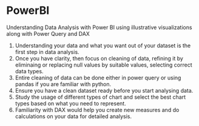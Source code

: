 # PowerBI
Understanding Data Analysis with Power BI using illustrative visualizations along with Power Query and DAX

1. Understanding your data and what you want out of your dataset is the first step in data analysis.
2. Once you have clarity, then focus on cleaning of data, refining it by eliminaing or replacing null values by suitable values, selecting correct data types.
3. Entire cleaning of data can be done either in power query or using pandas if you are familiar with python.
4. Ensure you have a clean dataset ready before you start analysing data.
5. Study the usage of different types of chart and select the best chart types based on what you need to represent.
6. Familiarity with DAX would help you create new measures and do calculations on your data for detailed analysis.

